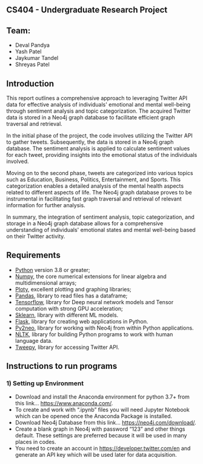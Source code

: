 ## CS404 - Undergraduate Research Project

## Team:
- Deval Pandya
- Yash Patel
- Jaykumar Tandel
- Shreyas Patel

## Introduction

This report outlines a comprehensive approach to leveraging Twitter API data for effective analysis of individuals' emotional and mental well-being through sentiment analysis and topic categorization. The acquired Twitter data is stored in a Neo4j graph database to facilitate efficient graph traversal and retrieval.

In the initial phase of the project, the code involves utilizing the Twitter API to gather tweets. Subsequently, the data is stored in a Neo4j graph database. The sentiment analysis is applied to calculate sentiment values for each tweet, providing insights into the emotional status of the individuals involved.

Moving on to the second phase, tweets are categorized into various topics such as Education, Business, Politics, Entertainment, and Sports. This categorization enables a detailed analysis of the mental health aspects related to different aspects of life. The Neo4j graph database proves to be instrumental in facilitating fast graph traversal and retrieval of relevant information for further analysis.

In summary, the integration of sentiment analysis, topic categorization, and storage in a Neo4j graph database allows for a comprehensive understanding of individuals' emotional states and mental well-being based on their Twitter activity.

## Requirements 
* [Python](http://www.python.org) version 3.8 or greater;
* [Numpy](http://www.numpy.org), the core numerical extensions for linear algebra and multidimensional arrays;
* [Ploty](https://plotly.com/python/), excellent plotting and graphing libraries;
* [Pandas](http://pandas.pydata.org/), library to read files has a dataframe;
* [Tensorflow](https://www.tensorflow.org/), library for Deep neural network models and Tensor computation with strong GPU acceleration;
* [Sklearn](https://scikit-learn.org/stable/), library with different ML models.
* [Flask](https://flask.palletsprojects.com/en/3.0.x/), library for creating web applications in Python.
* [Py2neo](https://neo4j-contrib.github.io/py2neo/), library for working with Neo4j from within Python applications.
* [NLTK](https://www.nltk.org/), library for building Python programs to work with human language data.
* [Tweepy](https://www.tweepy.org/), library for accessing Twitter API.
  
## Instructions to run programs

### 1)	Setting up Environment
* Download and install the Anaconda environment for python 3.7+ from this link… https://www.anaconda.com/.
* To create and work with “.ipynb” files you will need Jupyter Notebook which can be opened once the Anaconda Package is installed.
* Download Neo4j Database from this link… https://neo4j.com/download/.
* Create a blank graph in Neo4j with password “123” and other things default. These settings are preferred because it will be used in many places in codes.
* You need to create an account in https://developer.twitter.com/en and generate an API key which will be used later for data acquisition.

